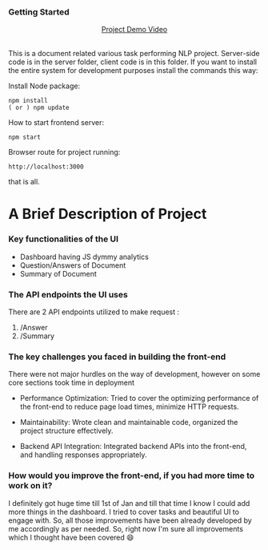 ### Getting Started

<p align="center">
    <a href="https://www.loom.com/share/49ed118f275040a5b51c6bb375e3668d?sid=31f726fc-a076-4d6c-98f5-257f8f5aed99">Project Demo Video</a>
    <br /><br />
</p>

This is a document related various task performing NLP project. Server-side code is in the server folder, client code is in this folder. If you want to install the entire system for development purposes install the commands this way:

Install Node package:

```
npm install 
( or ) npm update
```
How to start frontend server:

```
npm start 
```

Browser route for project running:

```
http://localhost:3000
```


that is all.

# A Brief Description of Project

### Key functionalities of the UI

- Dashboard having JS dymmy analytics
- Question/Answers of Document
- Summary of Document

### The API endpoints the UI uses

There are 2 API endpoints utilized to make request : 
1. /Answer
2. /Summary


### The key challenges you faced in building the front-end

There were not major hurdles on the way of development, however on some core sections took time in deployment

- Performance Optimization:
	Tried to cover the optimizing performance of the front-end to reduce page load times, minimize HTTP requests.

- Maintainability:
	Wrote clean and maintainable code, organized the project structure effectively.

- Backend API Integration:
	Integrated backend APIs into the front-end, and handling responses appropriately.

### How would you improve the front-end, if you had more time to work on it?

I definitely got huge time till 1st of Jan and till that time I know I could add more things in the dashboard. I tried to cover tasks and beautiful UI to engage with. So, all those improvements have been already developed by me accordingly as per needed. So, right now I'm sure all improvements which I thought have been covered 😄
